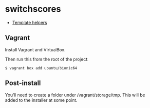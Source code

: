 # switchscores

* [Template helpers](https://github.com/benbarden/switchscores/wiki/Template-helpers)

## Vagrant

Install Vagrant and VirtualBox.

Then run this from the root of the project:

    $ vagrant box add ubuntu/bionic64

## Post-install

You'll need to create a folder under /vagrant/storage/tmp. This will be added to the installer at some point.
